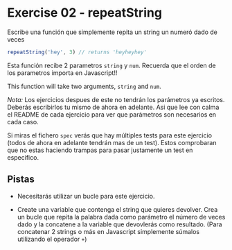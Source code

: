 # Exercise 02 - repeatString

Escribe una función que simplemente repita un string un numeró dado de veces

```javascript
repeatString('hey', 3) // returns 'heyheyhey'
```
Esta función recibe 2 parametros `string` y `num`. Recuerda que el orden de los parametros importa en Javascript!!

This function will take two arguments, `string` and `num`.

*Nota:* Los ejercicios despues de este no tendrán los parámetros ya escritos. Deberás escribirlos tu mismo de ahora en adelante. Asi que lee con calma el README de cada ejercicio para ver que parámetros son necesarios en cada caso.

Si miras el fichero `spec` verás que hay múltiples tests para este ejercicio (todos de ahora en adelante tendrán mas de un test). Estos comprobaran que no estas haciendo trampas para pasar justamente un test en especifico. 


## Pistas

- Necesitarás utilizar un bucle para este ejercicio.

- Create una variable que contenga el string que quieres devolver. Crea un bucle que repita la palabra dada como parámetro el número de veces dado y la concatene a la variable que devovlerás como resultado. (Para concatenar 2 strings o más en Javascript simplemente súmalos utilizando el operador `+`)